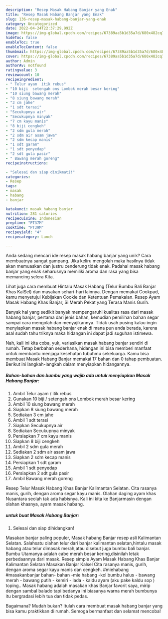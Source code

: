```yaml
---
description: "Resep Masak Habang Banjar yang Enak"
title: "Resep Masak Habang Banjar yang Enak"
slug: 136-resep-masak-habang-banjar-yang-enak
category: Uncategorized
date: 2022-04-24T22:37:29.992Z
image: https://img-global.cpcdn.com/recipes/67389aa5b1d35a7d/680x482cq70/masak-habang-banjar-foto-resep-utama.jpg
hideToc: false
enableToc: true
enableTocContent: false
thumbnail: https://img-global.cpcdn.com/recipes/67389aa5b1d35a7d/680x482cq70/masak-habang-banjar-foto-resep-utama.jpg
cover: https://img-global.cpcdn.com/recipes/67389aa5b1d35a7d/680x482cq70/masak-habang-banjar-foto-resep-utama.jpg
author: Admin
authorAv: notfound
ratingvalue: 3
reviewcount: 10
recipeingredient:
- " Telur ayam  itik rebus"
- "10 biji  setengah ons Lombok merah besar kering"
- "10 siung bawang merah"
- "8 siung bawang merah"
- "3 cm jahe"
- "1 sdt terasi"
- "Secukupnya air"
- "Secukupnya minyak"
- "7 cm kayu manis"
- "8 biji cengkeh"
- "2 sdm gula merah"
- "2 sdm air asam jawa"
- "2 sdm kecap manis"
- "1 sdt garam"
- "1 sdt penyedap"
- "2 sdt gula pasir"
- " Bawang merah goreng"
recipeinstructions:

- "Selesai dan siap dinikmati!"
categories:
- Resep
tags:
- masak
- habang
- banjar

katakunci: masak habang banjar 
nutrition: 281 calories
recipecuisine: Indonesian
preptime: "PT37M"
cooktime: "PT39M"
recipeyield: "4"
recipecategory: Lunch

---
```





Anda sedang mencari ide resep masak habang banjar yang unik? Cara membuatnya sangat gampang. Jika keliru mengolah maka hasilnya tidak akan memuaskan dan justru cenderung tidak enak. Padahal masak habang banjar yang enak seharusnya memiliki aroma dan rasa yang bisa memancing selera Kita.





Lihat juga cara membuat Hintalu Masak Habang (Telur Bumbu Bali Banjar Khas KalSel) dan masakan sehari-hari lainnya. Dengan memakai Cookpad, kamu menyetujui Kebijakan Cookie dan Ketentuan Pemakaian. Resep Ayam Masak Habang Khas Banjar, Si Merah Pekat yang Terasa Manis Gurih.

Banyak hal yang sedikit banyak mempengaruhi kualitas rasa dari masak habang banjar, pertama dari jenis bahan, kemudian pemilihan bahan segar sampai cara mengolah dan menyajikannya. Tidak usah pusing kalau ingin menyiapkan masak habang banjar enak di mana pun anda berada, karena asal sudah tahu triknya maka hidangan ini dapat jadi suguhan istimewa.






Nah, kali ini kita coba, yuk, variasikan masak habang banjar sendiri di rumah. Tetap berbahan sederhana, hidangan ini bisa memberi manfaat untuk membantu menjaga kesehatan tubuhmu sekeluarga. Kamu bisa membuat Masak Habang Banjar memakai 17 bahan dan 0 tahap pembuatan. Berikut ini langkah-langkah dalam menyiapkan hidangannya.

<!--inarticleads1-->

##### Bahan-bahan dan bumbu yang wajib ada untuk menyiapkan Masak Habang Banjar:

1. Ambil  Telur ayam / itik rebus
1. Gunakan 10 biji / setengah ons Lombok merah besar kering
1. Ambil 10 siung bawang merah
1. Siapkan 8 siung bawang merah
1. Sediakan 3 cm jahe
1. Ambil 1 sdt terasi
1. Siapkan Secukupnya air
1. Sediakan Secukupnya minyak
1. Persiapkan 7 cm kayu manis
1. Siapkan 8 biji cengkeh
1. Ambil 2 sdm gula merah
1. Sediakan 2 sdm air asam jawa
1. Siapkan 2 sdm kecap manis
1. Persiapkan 1 sdt garam
1. Ambil 1 sdt penyedap
1. Persiapkan 2 sdt gula pasir
1. Ambil  Bawang merah goreng


Resep Telur Masak Habang Khas Banjar Kalimantan Selatan. Cita rasanya manis, gurih, dengan aroma segar kayu manis. Olahan daging ayam khas Nusantara seolah tak ada habisnya. Kali ini kita ke Banjarmasin dengan olahan khasnya, ayam masak habang. 

<!--inarticleads2-->

#####  untuk buat Masak Habang Banjar:


1. Selesai dan siap dihidangkan!

Masakan banjar paling populer, Masak habang Banjar resep asli Kalimantan Selatan. Salahsatu olahan telur dari banjar kalimantan selatan,hintalu masak habang atau telur dimasak merah,atau disebut juga bumbu bali banjar. Bumbu Utamanya adalah cabe merah besar kering,disinilah letak perbedaannya dari masak. Resep simple Ayam Masak Habang Khas Banjar Kalimantan Selatan Masakan Banjar Kalsel Cita rasanya manis, gurih, dengan aroma segar kayu manis dan cengkeh. #miehabang #masakanbanjar bahan- bahan -mie habang -kol bumbu halus - bawang merah - bawang putih - kemiri - lada - kaldu ayam (aku pake kaldu sop ) toping.. Masak habang adalah masakan khas Banjar favorit saya, mirip dengan sambal balado tapi bedanya ini biasanya warna merah bumbunya itu bergradasi lebih tua dan tidak pedas. 

Bagaimana? Mudah bukan? Itulah cara membuat masak habang banjar yang bisa kamu praktikkan di rumah. Semoga bermanfaat dan selamat mencoba!
